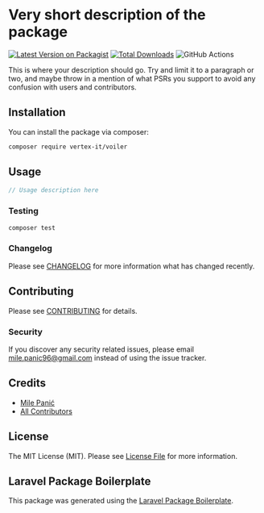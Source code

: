 # Very short description of the package

[![Latest Version on Packagist](https://img.shields.io/packagist/v/vertex-it/voiler.svg?style=flat-square)](https://packagist.org/packages/vertex-it/voiler)
[![Total Downloads](https://img.shields.io/packagist/dt/vertex-it/voiler.svg?style=flat-square)](https://packagist.org/packages/vertex-it/voiler)
![GitHub Actions](https://github.com/vertex-it/voiler/actions/workflows/main.yml/badge.svg)

This is where your description should go. Try and limit it to a paragraph or two, and maybe throw in a mention of what PSRs you support to avoid any confusion with users and contributors.

## Installation

You can install the package via composer:

```bash
composer require vertex-it/voiler
```

## Usage

```php
// Usage description here
```

### Testing

```bash
composer test
```

### Changelog

Please see [CHANGELOG](CHANGELOG.md) for more information what has changed recently.

## Contributing

Please see [CONTRIBUTING](CONTRIBUTING.md) for details.

### Security

If you discover any security related issues, please email mile.panic96@gmail.com instead of using the issue tracker.

## Credits

-   [Mile Panić](https://github.com/vertex-it)
-   [All Contributors](../../contributors)

## License

The MIT License (MIT). Please see [License File](LICENSE.md) for more information.

## Laravel Package Boilerplate

This package was generated using the [Laravel Package Boilerplate](https://laravelpackageboilerplate.com).
